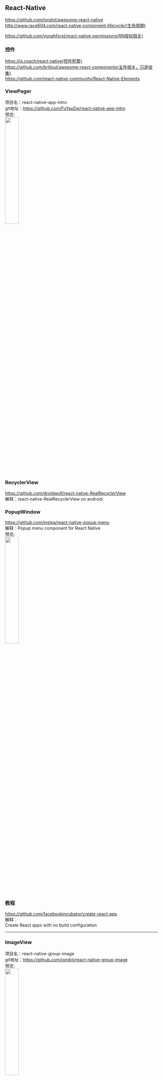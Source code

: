 ## React-Native

https://github.com/jondot/awesome-react-native
<br>
http://www.race604.com/react-native-component-lifecycle/(生命周期)
<br>

https://github.com/yonahforst/react-native-permissions(RN授权相关)


### 控件<br>

https://js.coach/react-native(控件积累)
<br>
https://github.com/brillout/awesome-react-components(主件相关，只是收集)
<br>
https://github.com/react-native-community/React-Native-Elements
<br>

### ViewPager<br>


项目名：react-native-app-intro<br>
git地址：https://github.com/FuYaoDe/react-native-app-intro<br>
预览:<br>
<img src="https://camo.githubusercontent.com/0070607c97ffa385a28618d4b40c6a913a5bfa67/687474703a2f2f692e67697068792e636f6d2f336f366f7a6a4c6f4f6e595458667a4a67512e676966" width="30%"/>
<br>

### RecyclerView<br>

https://github.com/droidwolf/react-native-RealRecyclerView<br>
解释：react-native-RealRecyclerView on android
<br>

### PopupWindow<br>

https://github.com/instea/react-native-popup-menu<br>
解释：Popup menu component for React Native
<br>
预览:<br>
<img src="https://github.com/instea/react-native-popup-menu/raw/master/doc/img/context-menu.png" width="30%"/>
<br>

###  教程<br>
https://github.com/facebookincubator/create-react-app
<br>
解释：<br>
Create React apps with no build configuration<br>

---------

### ImageView<br>

项目名：react-native-group-image<br>
git地址：https://github.com/jondot/react-native-group-image<br>
预览:<br>
<img src="https://github.com/jondot/react-native-group-image/raw/master/assets/groupimage.png" width="30%"/>
<br>


## React<br>


### 图表库<br>
项目名：victory<br>
git地址：https://github.com/FormidableLabs/victory<br>
预览:<br>
<img src="https://cloud.githubusercontent.com/assets/3719995/20915445/ca54be30-bb3a-11e6-95d0-7867af91f269.gif" width="30%"/>
<br>
